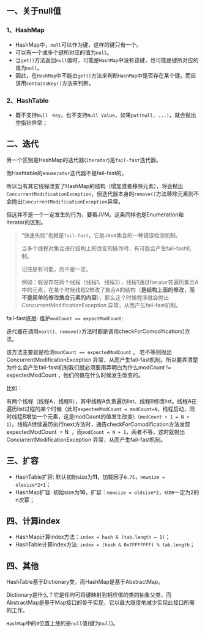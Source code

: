 ## 一、关于null值

### 1、HashMap

* HashMap中，`null`可以作为键，这样的键只有一个。
* 可以有一个或多个键所对应的值为`null`。
* 当`get()`方法返回`null`值时，可能是`HashMap`中没有该键，也可能是键所对应的值为`null`。
* 因此，在`HashMap`中不能由`get()`方法来判断`HashMap`中是否存在某个键，而应该用`containsKey()`方法来判断。

### 2、HashTable

* 既不支持`Null　Key`，也不支持`Null Value`，如果`put(null, ...)`，就会抛出空指针异常；

## 二、迭代

另一个区别是HashMap的迭代器(`Iterator`)是`fail-fast`迭代器。

而Hashtable的`enumerator`迭代器不是fail-fast的。

所以当有其它线程改变了HashMap的结构（增加或者移除元素），将会抛出`ConcurrentModificationException`，但迭代器本身的`remove()`方法移除元素则不会抛出`ConcurrentModificationException`异常。

但这并不是一个一定发生的行为，要看JVM。这条同样也是Enumeration和Iterator的区别。

> “快速失败”也就是`fail-fast`，它是Java集合的一种错误检测机制。
>
> 当多个线程对集合进行结构上的改变的操作时，有可能会产生fail-fast机制。
>
> 记住是有可能，而不是一定。
>
> 例如：假设存在两个线程（线程1、线程2），线程1通过Iterator在遍历集合A中的元素，在某个时候线程2修改了集合A的结构（**是结构上面的修改，而不是简单的修改集合元素的内容**），那么这个时候程序就会抛出 ConcurrentModificationException 异常，从而产生fail-fast机制。

fail-fast底层: 维护`modCount == expectModCount`:

迭代器在调用`next()、remove()`方法时都是调用checkForComodification()方法。

该方法主要就是检测`modCount == expectedModCount` 。 若不等则抛出ConcurrentModificationException 异常，从而产生fail-fast机制。所以要弄清楚为什么会产生fail-fast机制我们就必须要用弄明白为什么modCount != expectedModCount ，他们的值在什么时候发生改变的。

比如：

有两个线程（线程A，线程B），其中线程A负责遍历list、线程B修改list。线程A在遍历list过程的某个时候（此时`expectedModCount = modCount=N`，线程启动，同时线程B增加一个元素，这是modCount的值发生改变\（`modCount + 1 = N + 1`）。线程A继续遍历执行next方法时，通告checkForComodification方法发现expectedModCount  = N  ，而`modCount = N + 1`，两者不等，这时就抛出ConcurrentModificationException 异常，从而产生fail-fast机制。

## 三、扩容

* HashTable扩容: 默认初始size为**11**，加载因子`0.75`，`newsize = olesize*2+1`；
* HashMap扩容: 初始size为**16**，扩容：`newsize = oldsize*2`，size一定为2的n次幂；



## 四、计算index

- HashMap计算index方法：`index = hash & (tab.length – 1)`；
- HashTable计算index方法: `index = (hash & 0x7FFFFFFF) % tab.length`；

## 四、其他

HashTable基于Dictionary类，而HashMap是基于AbstractMap。

Dictionary是什么？它是任何可将键映射到相应值的类的抽象父类，而AbstractMap是基于Map接口的骨干实现，它以最大限度地减少实现此接口所需的工作。



`HashMap`中的`0`位置上放的是`null`值(键为`null`)。







